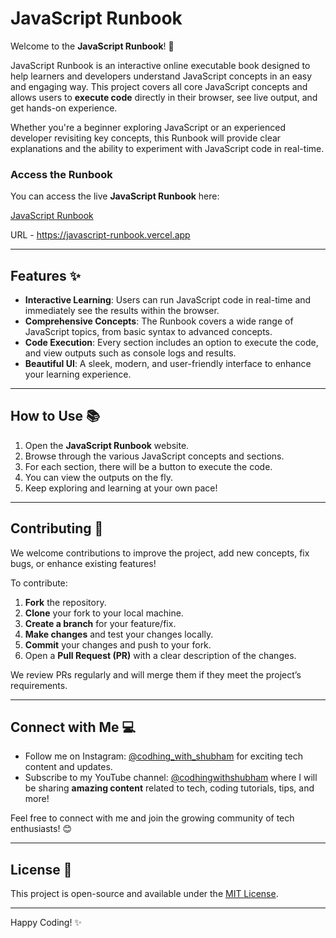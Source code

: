 # JavaScript Runbook

Welcome to the **JavaScript Runbook**! 🚀

JavaScript Runbook is an interactive online executable book designed to help learners and developers understand JavaScript concepts in an easy and engaging way. This project covers all core JavaScript concepts and allows users to **execute code** directly in their browser, see live output, and get hands-on experience.

Whether you're a beginner exploring JavaScript or an experienced developer revisiting key concepts, this Runbook will provide clear explanations and the ability to experiment with JavaScript code in real-time.

### Access the Runbook
You can access the live **JavaScript Runbook** here:

[JavaScript Runbook](https://javascript-runbook.vercel.app/)

URL - https://javascript-runbook.vercel.app

---

## Features ✨

- **Interactive Learning**: Users can run JavaScript code in real-time and immediately see the results within the browser.
- **Comprehensive Concepts**: The Runbook covers a wide range of JavaScript topics, from basic syntax to advanced concepts.
- **Code Execution**: Every section includes an option to execute the code, and view outputs such as console logs and results.
- **Beautiful UI**: A sleek, modern, and user-friendly interface to enhance your learning experience.

---

## How to Use 📚

1. Open the **JavaScript Runbook** website.
2. Browse through the various JavaScript concepts and sections.
3. For each section, there will be a button to execute the code.
4. You can view the outputs on the fly.
5. Keep exploring and learning at your own pace!

---

## Contributing 🤝

We welcome contributions to improve the project, add new concepts, fix bugs, or enhance existing features!

To contribute:

1. **Fork** the repository.
2. **Clone** your fork to your local machine.
3. **Create a branch** for your feature/fix.
4. **Make changes** and test your changes locally.
5. **Commit** your changes and push to your fork.
6. Open a **Pull Request (PR)** with a clear description of the changes.

We review PRs regularly and will merge them if they meet the project’s requirements.

---

## Connect with Me 💻

- Follow me on Instagram: [@codhing_with_shubham](https://www.instagram.com/codhing_with_shubham) for exciting tech content and updates.
- Subscribe to my YouTube channel: [@codhingwithshubham](https://www.youtube.com/@codhingwithshubham) where I will be sharing **amazing content** related to tech, coding tutorials, tips, and more!

Feel free to connect with me and join the growing community of tech enthusiasts! 😊

---

## License 📄

This project is open-source and available under the [MIT License](LICENSE).

---

Happy Coding! ✨
